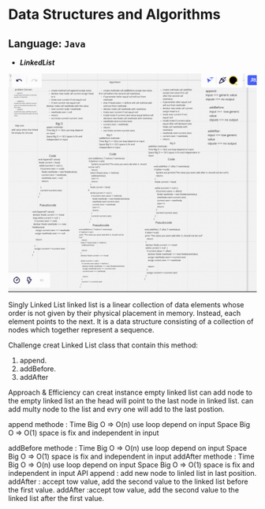 # Data Structures and Algorithms

## Language: `Java`

* ***LinkedList***

![whightboard](linkedList2.png)


Singly Linked List
linked list is a linear collection of data elements whose order is not given by their physical placement in memory. Instead, each element points to the next. It is a data structure consisting of a collection of nodes which together represent a sequence.

Challenge
creat Linked List class that contain this method:

1. append.
2. addBefore.
3. addAfter

Approach & Efficiency
can creat instance empty linked list
can add node to the empty linked list an the head will point to the last node in linked list.
can add multy node to the list and evry one will add to the last postion.

append methode :
Time Big O => O(n) use loop depend on input
Space Big O => O(1) space is fix and independent in input

addBefore methode :
Time Big O => O(n) use loop depend on input
Space Big O => O(1) space is fix and independent in input
addAfter methode :
Time Big O => O(n) use loop depend on input
Space Big O => O(1) space is fix and independent in input
API
append : add new node to linled list in last position.
addAfter : accept tow value, add the second value to the linked list before the first value.
addAfter :accept tow value, add the second value to the linked list after the first value.
